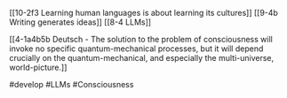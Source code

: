 [[10-2f3 Learning human languages is about learning its cultures]]
[[9-4b Writing generates ideas]]
[[8-4 LLMs]]

[[4-1a4b5b Deutsch - The solution to the problem of consciousness will invoke no specific quantum-mechanical processes, but it will depend crucially on the quantum-mechanical, and especially the multi-universe, world-picture.]]

#develop 
#LLMs
#Consciousness 